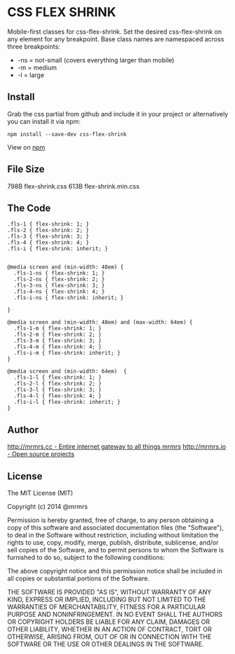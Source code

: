 # CSS FLEX SHRINK

  Mobile-first classes for css-flex-shrink.
  Set the desired css-flex-shrink on any element for any breakpoint.
  Base class names are namespaced across three breakpoints:

*  -ns = not-small (covers everything larger than mobile)
*  -m  = medium
*  -l  = large

## Install
Grab the css partial from github and include it in your project or alternatively
you can install it via npm:
```
npm install --save-dev css-flex-shrink
```
View on [npm](https://www.npmjs.org/package/css-flex-shrink)


## File Size

798B flex-shrink.css
613B flex-shrink.min.css

## The Code
```
.fls-1 { flex-shrink: 1; }
.fls-2 { flex-shrink: 2; }
.fls-3 { flex-shrink: 3; }
.fls-4 { flex-shrink: 4; }
.fls-i { flex-shrink: inherit; }


@media screen and (min-width: 48em) {
  .fls-1-ns { flex-shrink: 1; }
  .fls-2-ns { flex-shrink: 2; }
  .fls-3-ns { flex-shrink: 3; }
  .fls-4-ns { flex-shrink: 4; }
  .fls-i-ns { flex-shrink: inherit; }

}

@media screen and (min-width: 48em) and (max-width: 64em) {
  .fls-1-m { flex-shrink: 1; }
  .fls-2-m { flex-shrink: 2; }
  .fls-3-m { flex-shrink: 3; }
  .fls-4-m { flex-shrink: 4; }
  .fls-i-m { flex-shrink: inherit; }
}

@media screen and (min-width: 64em)  {
  .fls-1-l { flex-shrink: 1; }
  .fls-2-l { flex-shrink: 2; }
  .fls-3-l { flex-shrink: 3; }
  .fls-4-l { flex-shrink: 4; }
  .fls-i-l { flex-shrink: inherit; }
}

```

## Author

[http://mrmrs.cc - Entire internet gateway to all things mrmrs](http://mrmrs.cc)
[http://mrmrs.io - Open source projects](http://mrmrs.io)

## License

The MIT License (MIT)

Copyright (c) 2014 @mrmrs

Permission is hereby granted, free of charge, to any person obtaining a copy
of this software and associated documentation files (the "Software"), to deal
in the Software without restriction, including without limitation the rights
to use, copy, modify, merge, publish, distribute, sublicense, and/or sell
copies of the Software, and to permit persons to whom the Software is
furnished to do so, subject to the following conditions:

The above copyright notice and this permission notice shall be included in
all copies or substantial portions of the Software.

THE SOFTWARE IS PROVIDED "AS IS", WITHOUT WARRANTY OF ANY KIND, EXPRESS OR
IMPLIED, INCLUDING BUT NOT LIMITED TO THE WARRANTIES OF MERCHANTABILITY,
FITNESS FOR A PARTICULAR PURPOSE AND NONINFRINGEMENT. IN NO EVENT SHALL THE
AUTHORS OR COPYRIGHT HOLDERS BE LIABLE FOR ANY CLAIM, DAMAGES OR OTHER
LIABILITY, WHETHER IN AN ACTION OF CONTRACT, TORT OR OTHERWISE, ARISING FROM,
OUT OF OR IN CONNECTION WITH THE SOFTWARE OR THE USE OR OTHER DEALINGS IN
THE SOFTWARE.

